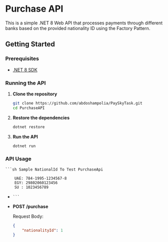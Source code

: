 # Purchase API

This is a simple .NET 8 Web API that processes payments through different banks based on the provided nationality ID using the Factory Pattern.

## Getting Started

### Prerequisites

- [.NET 8 SDK](https://dotnet.microsoft.com/download/dotnet/8.0)

### Running the API

1. **Clone the repository**
    ```sh
    git clone https://github.com/abdoshampolia/PaySkyTask.git
    cd PurchaseAPI
    ```

2. **Restore the dependencies**
    ```sh
    dotnet restore
    ```

3. **Run the API**
    ```sh
    dotnet run
    ```

### API Usage
    ```sh Sample NationalId To Test PurchaseApi

        UAE: 784-1995-1234567-8
        EGY: 29802060123456
        SU : 1023456789 
-     ```

- **POST /purchase**

  Request Body:
  ```json
  {
      "nationalityId": 1
  }
